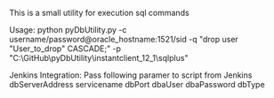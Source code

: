 This is a small utility for execution sql commands

Usage:
python pyDbUtility.py -c username/password@oracle_hostname:1521/sid -q "drop user "User_to_drop" CASCADE;" -p "C:\GitHub\pyDbUtility\instantclient_12_1\sqlplus"

Jenkins Integration:
Pass following paramer to script from Jenkins
dbServerAddress
servicename
dbPort
dbaUser
dbaPassword
dbType
